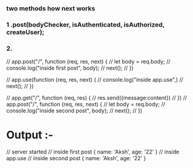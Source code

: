 ### two methods how next works 


###  1  .post(bodyChecker, isAuthenticated, isAuthorized, createUser);

###  2.
// app.post("/", function (req, res, next) {
//     let body = req.body;
//     console.log("inside first post", body);
//     next();
//       })

//     app.use(function (req, res, next) {
//     console.log("inside app.use",)
//     next();
//     })

//     app.get("/", function (req, res) {
//     res.send({message:content})
//     })
//      app.post("/", function (req, res, next) {
//     let body = req.body;
//     console.log("inside second post", body);
//     next();
//       })



#       Output :- 



//       server started
// inside first post { name: 'Aksh', age: '22' }
// inside app.use
// inside second post { name: 'Aksh', age: '22' }